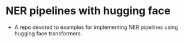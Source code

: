 # NER pipelines with hugging face
* A repo devoted to examples for implementing NER pipelines using hugging face transformers.
